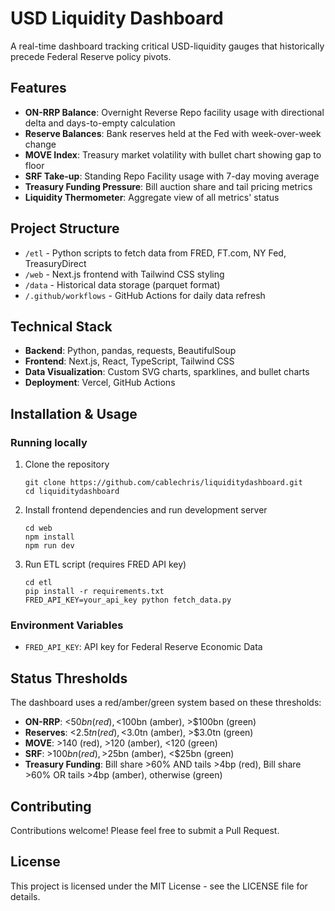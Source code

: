 # USD Liquidity Dashboard

A real-time dashboard tracking critical USD-liquidity gauges that historically precede Federal Reserve policy pivots.

## Features

- **ON-RRP Balance**: Overnight Reverse Repo facility usage with directional delta and days-to-empty calculation
- **Reserve Balances**: Bank reserves held at the Fed with week-over-week change
- **MOVE Index**: Treasury market volatility with bullet chart showing gap to floor
- **SRF Take-up**: Standing Repo Facility usage with 7-day moving average
- **Treasury Funding Pressure**: Bill auction share and tail pricing metrics
- **Liquidity Thermometer**: Aggregate view of all metrics' status

## Project Structure

- `/etl` - Python scripts to fetch data from FRED, FT.com, NY Fed, TreasuryDirect
- `/web` - Next.js frontend with Tailwind CSS styling
- `/data` - Historical data storage (parquet format)
- `/.github/workflows` - GitHub Actions for daily data refresh

## Technical Stack

- **Backend**: Python, pandas, requests, BeautifulSoup
- **Frontend**: Next.js, React, TypeScript, Tailwind CSS
- **Data Visualization**: Custom SVG charts, sparklines, and bullet charts
- **Deployment**: Vercel, GitHub Actions

## Installation & Usage

### Running locally

1. Clone the repository
   ```
   git clone https://github.com/cablechris/liquiditydashboard.git
   cd liquiditydashboard
   ```

2. Install frontend dependencies and run development server
   ```
   cd web
   npm install
   npm run dev
   ```

3. Run ETL script (requires FRED API key)
   ```
   cd etl
   pip install -r requirements.txt
   FRED_API_KEY=your_api_key python fetch_data.py
   ```

### Environment Variables

- `FRED_API_KEY`: API key for Federal Reserve Economic Data

## Status Thresholds

The dashboard uses a red/amber/green system based on these thresholds:

- **ON-RRP**: <$50bn (red), <$100bn (amber), >$100bn (green)
- **Reserves**: <$2.5tn (red), <$3.0tn (amber), >$3.0tn (green)
- **MOVE**: >140 (red), >120 (amber), <120 (green)
- **SRF**: >$100bn (red), >$25bn (amber), <$25bn (green)
- **Treasury Funding**: Bill share >60% AND tails >4bp (red), Bill share >60% OR tails >4bp (amber), otherwise (green)

## Contributing

Contributions welcome! Please feel free to submit a Pull Request.

## License

This project is licensed under the MIT License - see the LICENSE file for details.

